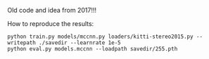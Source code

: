 Old code and idea from 2017!!!

How to reproduce the results:

```
python train.py models/mccnn.py loaders/kitti-stereo2015.py --writepath ./savedir --learnrate 1e-5
python eval.py models.mccnn --loadpath savedir/255.pth
```

